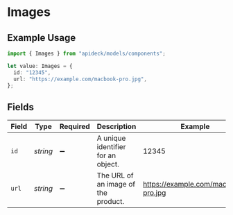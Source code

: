 # Images

## Example Usage

```typescript
import { Images } from "apideck/models/components";

let value: Images = {
  id: "12345",
  url: "https://example.com/macbook-pro.jpg",
};
```

## Fields

| Field                               | Type                                | Required                            | Description                         | Example                             |
| ----------------------------------- | ----------------------------------- | ----------------------------------- | ----------------------------------- | ----------------------------------- |
| `id`                                | *string*                            | :heavy_minus_sign:                  | A unique identifier for an object.  | 12345                               |
| `url`                               | *string*                            | :heavy_minus_sign:                  | The URL of an image of the product. | https://example.com/macbook-pro.jpg |